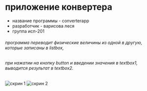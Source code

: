 # приложение конвертера 
* название программы - converterapp 
* разработчик - варисова леся
* группа исп-201
###### программа переводит физические величины из одной в другую, которые записаны в listbox, 
###### при нажатии на кнопку button и введении значения в textbox1, выводится результат в textbox2.
![скрин 1](https://sun9-35.userapi.com/impg/-ejd-_P_0RTV8FIoW8nzCwBNvk5G0JGpr7lZ8Q/bssTV2rv2xI.jpg?size=1280x720&quality=95&sign=f48592699d46d71f895fc9911f9fba5d&type=album)
![скрин 2](https://sun9-16.userapi.com/impg/Lo6gMQ_f7Qpudd3e9hZWSPeJKaDXag9JQ1QT1w/Ja44I2dWDpk.jpg?size=1280x720&quality=96&sign=c8c497c632ea764f3b598ac45f7f838c&type=album)
